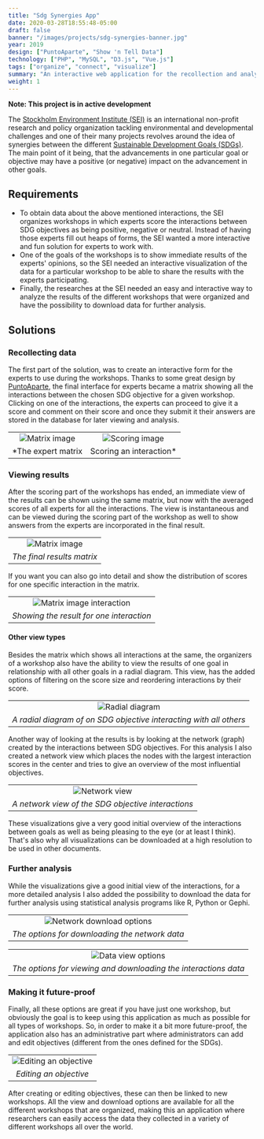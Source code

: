 ```yaml
---
title: "Sdg Synergies App"
date: 2020-03-28T18:55:48-05:00
draft: false
banner: "/images/projects/sdg-synergies-banner.jpg"
year: 2019
design: ["PuntoAparte", "Show 'n Tell Data"]
technology: ["PHP", "MySQL", "D3.js", "Vue.js"]
tags: ["organize", "connect", "visualize"]
summary: "An interactive web application for the recollection and analysis of expert data with respect to possible interactions between different SDGs (Sustainable Development Goals)"
weight: 1
---
```


**Note: This project is in active development**

The [Stockholm Environment Institute (SEI)](https://www.sei.org/) is an international non-profit research and policy organization tackling environmental and developmental challenges and one of their many projects revolves around the idea of synergies between the different [Sustainable Development Goals (SDGs)](https://www.un.org/sustainabledevelopment/). The main point of it being, that the advancements in one particular goal or objective may have a positive (or negative) impact on the advancement in other goals.

## Requirements
* To obtain data about the above mentioned interactions, the SEI organizes workshops in which experts score the interactions between SDG objectives as being positive, negative or neutral. Instead of having those experts fill out heaps of forms, the SEI wanted a more interactive and fun solution for experts to work with.
* One of the goals of the workshops is to show immediate results of the experts' opinions, so the SEI needed an interactive visualization of the data for a particular workshop to be able to share the results with the experts participating.
* Finally, the researches at the SEI needed an easy and interactive way to analyze the results of the different workshops that were organized and have the possibility to download data for further analysis.

## Solutions

### Recollecting data
The first part of the solution, was to create an interactive form for the experts to use during the workshops. Thanks to some great design by [PuntoAparte](https://puntoaparte.com.co/), the final interface for experts became a matrix showing all the interactions between the chosen SDG objective for a given workshop. Clicking on one of the interactions, the experts can proceed to give it a score and comment on their score and once they submit it their answers are stored in the database for later viewing and analysis.

|  |  |
| :----: | :----: |
| ![Matrix image](/images/projects/sdg-synergies-respondent-matrix.png) | ![Scoring image](/images/projects/sdg-synergies-respondent-scoring.png)|
| *The expert matrix | Scoring an interaction* |

### Viewing results
After the scoring part of the workshops has ended, an immediate view of the results can be shown using the same matrix, but now with the averaged scores of all experts for all the interactions. The view is instantaneous and can be viewed during the scoring part of the workshop as well to show answers from the experts are incorporated in the final result.

|   |
| :----: |
|![Matrix image](/images/projects/sdg-synergies-matrix.png)| 
| *The final results matrix* | 

If you want you can also go into detail and show the distribution of scores for one specific interaction in the matrix.

|   |
| :----: |
| ![Matrix image interaction](/images/projects/sdg-synergies-matrix-interaction.png)|
| *Showing the result for one interaction* |

#### Other view types
Besides the matrix which shows all interactions at the same, the organizers of a workshop also have the ability to view the results of one goal in relationship with all other goals in a radial diagram. This view, has the added options of filtering on the score size and reordering interactions by their score.

|   |
| :----: |
| ![Radial diagram](/images/projects/sdg-synergies-radial.png)|
| *A radial diagram of on SDG objective interacting with all others* |

Another way of looking at the results is by looking at the network (graph) created by the interactions between SDG objectives. For this analysis I also created a network view which places the nodes with the largest interaction scores in the center and tries to give an overview of the most influential objectives.

|   |
| :----: |
| ![Network view](/images/projects/sdg-synergies-network.png) |
| *A network view of the SDG objective interactions* |

These visualizations give a very good initial overview of the interactions between goals as well as being pleasing to the eye (or at least I think). That's also why all visualizations can be downloaded at a high resolution to be used in other documents.

### Further analysis
While the visualizations give a good initial view of the interactions, for a more detailed analysis I also added the possibility to download the data for further analysis using statistical analysis programs like R, Python or Gephi.

|   |
| :----: |
| ![Network download options](/images/projects/sdg-synergies-network-options.png)
| *The options for downloading the network data* |

|   |
| :----: |
| ![Data view options](/images/projects/sdg-synergies-view-options.png)
| *The options for viewing and downloading the interactions data* |

### Making it future-proof
Finally, all these options are great if you have just one workshop, but obviously the goal is to keep using this application as much as possible for all types of workshops. So, in order to make it a bit more future-proof, the application also has an administrative part where administrators can add and edit objectives (different from the ones defined for the SDGs).

|   |
| :----: |
| ![Editing an objective](/images/projects/sdg-synergies-edit-options.png)
| *Editing an objective* |

After creating or editing objectives, these can then be linked to new workshops. All the view and download options are available for all the different workshops that are organized, making this an application where researchers can easily access the data they collected in a variety of different workshops all over the world.